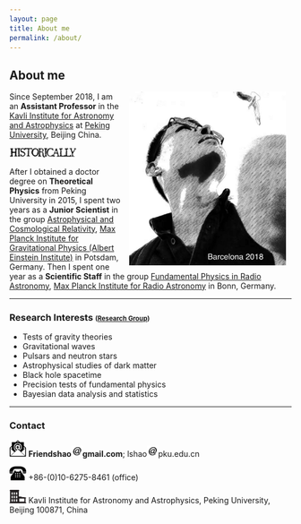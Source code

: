 ```yaml
---
layout: page
title: About me
permalink: /about/
---
```


## About me

<img style="float: right;" src="Barcelona2018.jpeg" width="280" hspace="10"> 

Since September 2018, I am an **Assistant Professor** in the [Kavli Institute
for Astronomy and Astrophysics](http://kiaa.pku.edu.cn/) at [Peking
University](http://www.pku.edu.cn/), Beijing China. 

<img src="historically.png" alt="Historically" style="width: 120px;"/>

After I obtained a doctor degree on **Theoretical Physics** from Peking
University in 2015, I spent two years as a **Junior Scientist** in the group
[Astrophysical and Cosmological
Relativity](http://www.aei.mpg.de/1282161/Astrophysical_and_Cosmological_Relativity),
[Max Planck Institute for Gravitational Physics (Albert Einstein
Institute)](http://www.aei.mpg.de/) in Potsdam, Germany. Then I spent one year
as a **Scientific Staff** in the group [Fundamental Physics in Radio
Astronomy](http://www3.mpifr-bonn.mpg.de/div/fundamental/index.html), [Max
Planck Institute for Radio Astronomy](http://www.mpifr-bonn.mpg.de/2169/en) in
Bonn, Germany. 

---

### Research Interests <small><small>([Research Group](https://friendshao.github.io/docs/people))</small></small>

- Tests of gravity theories
- Gravitational waves
- Pulsars and neutron stars
- Astrophysical studies of dark matter
- Black hole spacetime
- Precision tests of fundamental physics
- Bayesian data analysis and statistics

---

### Contact


<img src="email.png" width="30"> **Friendshao**<img src="at.jpg"
width="20">**gmail.com**; lshao<img src="at.jpg"
width="20">pku.edu.cn

<img src="phone.png" width="30"> +86-(0)10-6275-8461 (office)

<img src="office.png" width="30"> Kavli Institute for Astronomy and
Astrophysics, Peking University, Beijing 100871, China

